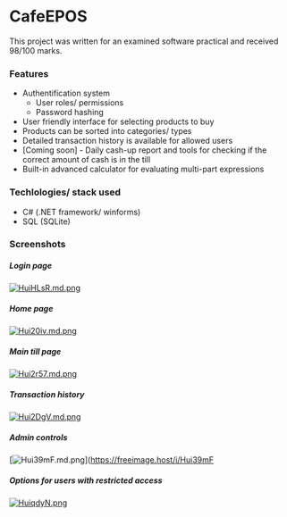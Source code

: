 # CafeEPOS

This project was written for an examined software practical and received 98/100 marks.

### Features
- Authentification system
  - User roles/ permissions
  - Password hashing
- User friendly interface for selecting products to buy
- Products can be sorted into categories/ types
- Detailed transaction history is available for allowed users
- [Coming soon] - Daily cash-up report and tools for checking if the correct amount of cash is in the till
- Built-in advanced calculator for evaluating multi-part expressions

### Techlologies/ stack used
- C# (.NET framework/ winforms)
- SQL (SQLite)

### Screenshots
##### Login page
[![HuiHLsR.md.png](https://iili.io/HuiHLsR.md.png)](https://freeimage.host/i/HuiHLsR)

##### Home page
[![Hui20iv.md.png](https://iili.io/Hui20iv.md.png)](https://freeimage.host/i/Hui20iv)

##### Main till page
[![Hui2r57.md.png](https://iili.io/Hui2r57.md.png)](https://freeimage.host/i/Hui2r57)

##### Transaction history
[![Hui2DgV.md.png](https://iili.io/Hui2DgV.md.png)](https://freeimage.host/i/Hui2DgV)

##### Admin controls
[![Hui39mF.md.png](https://iili.io/Hui39mF.md.png)](https://freeimage.host/i/Hui39mF

##### Options for users with restricted access
[![HuiqdyN.png](https://iili.io/HuiqdyN.png)](https://freeimage.host/)
